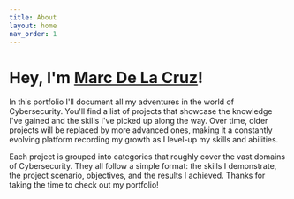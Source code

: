 ```yaml
---
title: About
layout: home
nav_order: 1
---
```


# Hey, I'm <a href="https://www.linkedin.com/in/marcdlc/" target="_blank">Marc De La Cruz</a>!
 In this portfolio I'll document all my adventures in the world of Cybersecurity. You'll find a list of projects that showcase the knowledge I've gained and the skills I've picked up along the way. Over time, older projects will be replaced by more advanced ones, making it a constantly evolving platform recording my growth as I level-up my skills and abilities.

Each project is grouped into categories that roughly cover the vast domains of Cybersecurity. They all follow a simple format: the skills I demonstrate, the project scenario, objectives, and the results I achieved. Thanks for taking the time to check out my portfolio!
